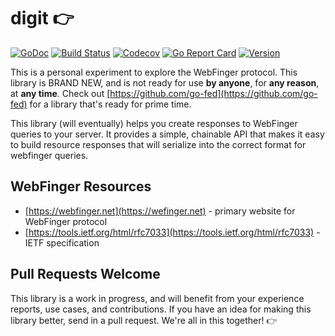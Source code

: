 # digit 👉

[![GoDoc](https://img.shields.io/badge/go-documentation-blue.svg?style=flat-square)](http://pkg.go.dev/github.com/benpate/digit)
[![Build Status](https://img.shields.io/github/actions/workflow/status/benpate/digit/go.yml?branch=main)](https://github.com/benpate/digit/actions/workflows/go.yml)
[![Codecov](https://img.shields.io/codecov/c/github/benpate/digit.svg?style=flat-square)](https://codecov.io/gh/benpate/digit)
[![Go Report Card](https://goreportcard.com/badge/github.com/benpate/digit?style=flat-square)](https://goreportcard.com/report/github.com/benpate/digit)
[![Version](https://img.shields.io/github/v/release/benpate/digit?include_prereleases&style=flat-square&color=brightgreen)](https://github.com/benpate/digit/releases)

This is a personal experiment to explore the WebFinger protocol.  This library is BRAND NEW, and is not ready for use **by anyone**, for **any reason**, at **any time**.  Check out [https://github.com/go-fed](https://github.com/go-fed) for a library that's ready for prime time.

This library (will eventually) helps you create responses to WebFinger queries to your server.  It provides a simple, chainable API that makes it easy to build resource responses that will serialize into the correct format for webfinger queries.

## WebFinger Resources

* [https://webfinger.net](https://wefinger.net) - primary website for WebFinger protocol
* [https://tools.ietf.org/html/rfc7033](https://tools.ietf.org/html/rfc7033) - IETF specification

## Pull Requests Welcome

This library is a work in progress, and will benefit from your experience reports, use cases, and contributions.  If you have an idea for making this library better, send in a pull request.  We're all in this together! 👉
